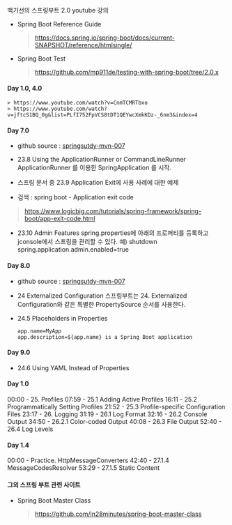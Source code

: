 
백기선의 스프링부트 2.0 youtube 강의

* Spring Boot Reference Guide
    > https://docs.spring.io/spring-boot/docs/current-SNAPSHOT/reference/htmlsingle/

* Spring Boot Test
    > https://github.com/mp911de/testing-with-spring-boot/tree/2.0.x


#### Day 1.0, 4.0
    > https://www.youtube.com/watch?v=CnmTCMRTbxo
    > https://www.youtube.com/watch?v=jftcS1BQ_0g&list=PLfI752FpVCS8tDT1QEYwcXmkKDz-_6nm3&index=4

#### Day 7.0

* github source : [springsutdy-mvn-007](https://github.com/skc3779/springboot-study-demos/tree/master/springsutdy-mvn-007)

* 23.8 Using the ApplicationRunner or CommandLineRunner
ApplicationRunner 를 이용한 SpringApplication 를 시작.

* 스프링 문서 중  23.9 Application Exit에 사용 사례에 대한 예제
* 검색 : spring boot - Application exit code
> https://www.logicbig.com/tutorials/spring-framework/spring-boot/app-exit-code.html

* 23.10 Admin Features
spring.properties에 아래의 프로퍼티를 등록하고 jconsole에서 스프링을 관리할 수 있다. 예) shutdown
spring.application.admin.enabled=true


#### Day 8.0

* github source : [springsutdy-mvn-007](https://github.com/skc3779/springboot-study-demos/tree/master/springsutdy-mvn-007)

* 24 Externalized Configuration
스프링부트는 24. Externalized Configuration와 같은 특별한 PropertySource 순서를 사용한다.

* 24.5 Placeholders in Properties

    ```
    app.name=MyApp
    app.description=${app.name} is a Spring Boot application
    ```
#### Day 9.0

* 24.6 Using YAML Instead of Properties


#### Day 1.0
00:00 - 25. Profiles
07:59 - 25.1 Adding Active Profiles
16:11 - 25.2 Programmatically Setting Profiles
21:52 - 25.3 Profile-specific Configuration Files
23:17 - 26. Logging
31:19 - 26.1 Log Format
32:16 - 26.2 Console Output
34:50 - 26.2.1 Color-coded Output
40:08 - 26.3 File Output
52:40 - 26.4 Log Levels

#### Day 1.4

00:00 - Practice. HttpMessageConverters
42:40 - 27.1.4 MessageCodesResolver
53:29 - 27.1.5 Static Content

#### 그외 스프링 부트 관련 사이트

* Spring Boot Master Class
    > https://github.com/in28minutes/spring-boot-master-class
